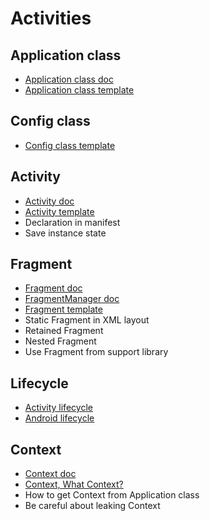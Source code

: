 Activities
==========


Application class
-----------------

- [Application class doc](https://developer.android.com/reference/android/app/Application.html)
- [Application class template](https://github.com/petrnohejl/Android-Templates-And-Utilities/tree/master/Src-Application-Class)


Config class
------------

- [Config class template](https://github.com/petrnohejl/Android-Templates-And-Utilities/tree/master/Src-Config)


Activity
--------

- [Activity doc](https://developer.android.com/reference/android/app/Activity.html)
- [Activity template](https://github.com/petrnohejl/Android-Templates-And-Utilities/tree/master/Src-MVC-Activity)
- Declaration in manifest
- Save instance state


Fragment
--------

- [Fragment doc](https://developer.android.com/guide/components/fragments.html)
- [FragmentManager doc](https://developer.android.com/reference/android/app/FragmentManager.html)
- [Fragment template](https://github.com/petrnohejl/Android-Templates-And-Utilities/tree/master/Src-MVC-Fragment)
- Static Fragment in XML layout
- Retained Fragment
- Nested Fragment
- Use Fragment from support library


Lifecycle
---------

- [Activity lifecycle](https://developer.android.com/guide/components/activities/activity-lifecycle.html)
- [Android lifecycle](https://github.com/xxv/android-lifecycle)


Context
-------

- [Context doc](https://developer.android.com/reference/android/content/Context.html)
- [Context, What Context?](https://possiblemobile.com/2013/06/context/)
- How to get Context from Application class
- Be careful about leaking Context
